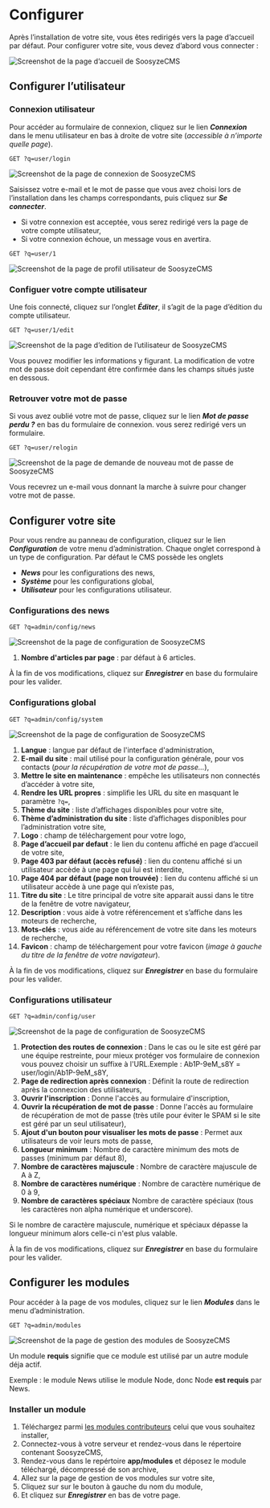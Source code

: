 # Configurer

Après l’installation de votre site, vous êtes redirigés vers la page d’accueil par défaut. Pour configurer votre site, vous devez d’abord vous connecter :

![Screenshot de la page d’accueil de SoosyzeCMS](/assets/user/soosyze-home.png)

## Configurer l’utilisateur

### Connexion utilisateur

Pour accéder au formulaire de connexion, cliquez sur le lien **_Connexion_** dans le menu utilisateur en bas à droite de votre site (*accessible à n’importe quelle page*).

`GET ?q=user/login`

![Screenshot de la page de connexion de SoosyzeCMS](/assets/user/soosyze-user_login.png)

Saisissez votre e-mail et le mot de passe que vous avez choisi lors de l’installation dans les champs correspondants, puis cliquez sur **_Se connecter_**. 

* Si votre connexion est acceptée, vous serez redirigé vers la page de votre compte utilisateur,
* Si votre connexion échoue, un message vous en avertira.

`GET ?q=user/1`

![Screenshot de la page de profil utilisateur de SoosyzeCMS](/assets/user/soosyze-user_show.png)

### Configuer votre compte utilisateur

Une fois connecté, cliquez sur l’onglet **_Éditer_**, il s’agit de la page d’édition du compte utilisateur.

`GET ?q=user/1/edit`

![Screenshot de la page d’edition de l’utilisateur de SoosyzeCMS](/assets/user/soosyze-user_edit.png)

Vous pouvez modifier les informations y figurant. La modification de votre mot de passe doit cependant être confirmée dans les champs situés juste en dessous.

### Retrouver votre mot de passe

Si vous avez oublié votre mot de passe, cliquez sur le lien **_Mot de passe perdu ?_** en bas du formulaire de connexion. vous serez redirigé vers un formulaire.

`GET ?q=user/relogin`

![Screenshot de la page de demande de nouveau mot de passe de SoosyzeCMS](/assets/user/soosyze-user_relogin.png)

Vous recevrez un e-mail vous donnant la marche à suivre pour changer votre mot de passe.

## Configurer votre site

Pour vous rendre au panneau de configuration, cliquez sur le lien **_Configuration_** de votre menu d’administration.
Chaque onglet correspond à un type de configuration. Par défaut le CMS possède les onglets

* **_News_** pour les configurations des news,
* **_Système_** pour les configurations global,
* **_Utilisateur_** pour les configurations utilisateur.

### Configurations des news

`GET ?q=admin/config/news`

![Screenshot de la page de configuration de SoosyzeCMS](/assets/user/soosyze-config_news.png)

1. **Nombre d'articles par page** : par défaut à 6 articles.

À la fin de vos modifications, cliquez sur **_Enregistrer_** en base du formulaire pour les valider.

### Configurations global

`GET ?q=admin/config/system`

![Screenshot de la page de configuration de SoosyzeCMS](/assets/user/soosyze-config_system.png)

1. **Langue** : langue par défaut de l'interface d'administration,
2. **E-mail du site** : mail utilisé pour la configuration générale, pour vos contacts (*pour la récupération de votre mot de passe...*),
3. **Mettre le site en maintenance** : empêche les utilisateurs non connectés d’accéder à votre site,
4. **Rendre les URL propres** : simplifie les URL du site en masquant le paramètre `?q=`,
5. **Thème du site** : liste d’affichages disponibles pour votre site,
6. **Thème d’administration du site** : liste d’affichages disponibles pour l’administration votre site,
7. **Logo** : champ de téléchargement pour votre logo,
8. **Page d’accueil par defaut** : le lien du contenu affiché en page d’accueil de votre site,
9. **Page 403 par défaut (accès refusé)** : lien du contenu affiché si un utilisateur accède à une page qui lui est interdite,
10. **Page 404 par défaut (page non trouvée)** : lien du contenu affiché si un utilisateur accède à une page qui n’existe pas,
11. **Titre du site** : Le titre principal de votre site apparait aussi dans le titre de la fenêtre de votre navigateur,
12. **Description** : vous aide à votre référencement et s’affiche dans les moteurs de recherche,
13. **Mots-clés** : vous aide au référencement de votre site dans les moteurs de recherche,
14. **Favicon** : champ de téléchargement pour votre favicon (*image à gauche du titre de la fenêtre de votre navigateur*).

À la fin de vos modifications, cliquez sur **_Enregistrer_** en base du formulaire pour les valider.

### Configurations utilisateur

`GET ?q=admin/config/user`

![Screenshot de la page de configuration de SoosyzeCMS](/assets/user/soosyze-config_user.png)

1. **Protection des routes de connexion** : Dans le cas ou le site est géré par une équipe restreinte, pour mieux protéger vos formulaire de connexion vous pouvez choisir un suffixe à l'URL.Exemple : Ab1P-9eM_s8Y = user/login/Ab1P-9eM_s8Y,
2. **Page de redirection après connexion** : Définit la route de redirection après la connexcion des utilisateurs,
3. **Ouvrir l'inscription** : Donne l'accès au formulaire d'inscription,
4. **Ouvrir la récupération de mot de passe** : Donne l'accès au formulaire de récupération de mot de passe (très utile pour éviter le SPAM si le site est géré par un seul utilisateur),
5. **Ajout d'un bouton pour visualiser les mots de passe** : Permet aux utilisateurs de voir leurs mots de passe,
6. **Longueur minimum** : Nombre de caractère minimum des mots de passes (minimum par défaut 8),
7. **Nombre de caractères majuscule** : Nombre de caractère majuscule de A à Z,
8. **Nombre de caractères numérique** : Nombre de caractère numérique de 0 à 9,
9. **Nombre de caractères spéciaux** Nombre de caractère spéciaux (tous les caractères non alpha numérique et underscore).

Si le nombre de caractère majuscule, numérique et spéciaux dépasse la longueur minimum alors celle-ci n'est plus valable.

À la fin de vos modifications, cliquez sur **_Enregistrer_** en base du formulaire pour les valider.

## Configurer les modules

Pour accéder à la page de vos modules, cliquez sur le lien **_Modules_** dans le menu d’administration.

`GET ?q=admin/modules`

![Screenshot de la page de gestion des modules de SoosyzeCMS](/assets/user/soosyze-modules.png)

Un module **requis** signifie que ce module est utilisé par un autre module déja actif.

Exemple : le module News utilise le module Node, donc Node **est requis** par News.

### Installer un module

1. Téléchargez parmi [les modules contributeurs](https://soosyze.com/download/modules) celui que vous souhaitez installer,
2. Connectez-vous à votre serveur et rendez-vous dans le répertoire contenant SoosyzeCMS,
3. Rendez-vous dans le repértoire **app/modules** et déposez le module téléchargé, décompressé de son archive,
4. Allez sur la page de gestion de vos modules sur votre site,
5. Cliquez sur sur le bouton à gauche du nom du module,
6. Et cliquez sur **_Enregistrer_** en bas de votre page.
